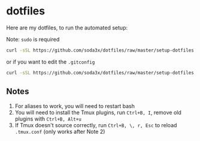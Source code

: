 # dotfiles

Here are my dotfiles, to run the automated setup:

Note: `sudo` is required

```sh
curl -sSL https://github.com/soda3x/dotfiles/raw/master/setup-dotfiles.sh | sudo bash -s <username>
```

or if you want to edit the `.gitconfig`

```sh
curl -sSL https://github.com/soda3x/dotfiles/raw/master/setup-dotfiles.sh | sudo bash -s <username> <gitconfig-name> <gitconfig-email>
```

## Notes
1. For aliases to work, you will need to restart bash
2. You will need to install the Tmux plugins, run `Ctrl+B, I`, remove old plugins with `Ctrl+B, Alt+u`
3. If Tmux doesn't source correctly, run `Ctrl+B, \, r, Esc` to reload `.tmux.conf` (only works after Note 2)

